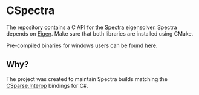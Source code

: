 # CSpectra

The repository contains a C API for the [Spectra](https://github.com/yixuan/spectra) eigensolver. Spectra depends on [Eigen](https://gitlab.com/libeigen/eigen). Make sure that both libraries are installed using CMake.

Pre-compiled binaries for windows users can be found [here](http://wo80.bplaced.net/packages/#package:spectra).

## Why?

The project was created to maintain Spectra builds matching the [CSparse.Interop](https://github.com/wo80/csparse-interop) bindings for C#.
